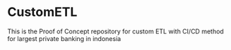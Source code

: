 # CustomETL
This is the Proof of Concept repository for custom ETL with CI/CD method for largest private banking in indonesia
